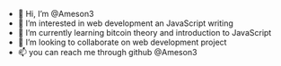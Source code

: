 - 👋 Hi, I’m @Ameson3
- 👀 I’m interested in web development an JavaScript writing
- 🌱 I’m currently learning bitcoin theory and introduction to JavaScript
- 💞️ I’m looking to collaborate on web development project
- 📫 you can reach me through github @Ameson3 

<!---
Ameson3/Ameson3 is a ✨ special ✨ repository because its `README.md` (this file) appears on your GitHub profile.
You can click the Preview link to take a look at your changes.
--->
